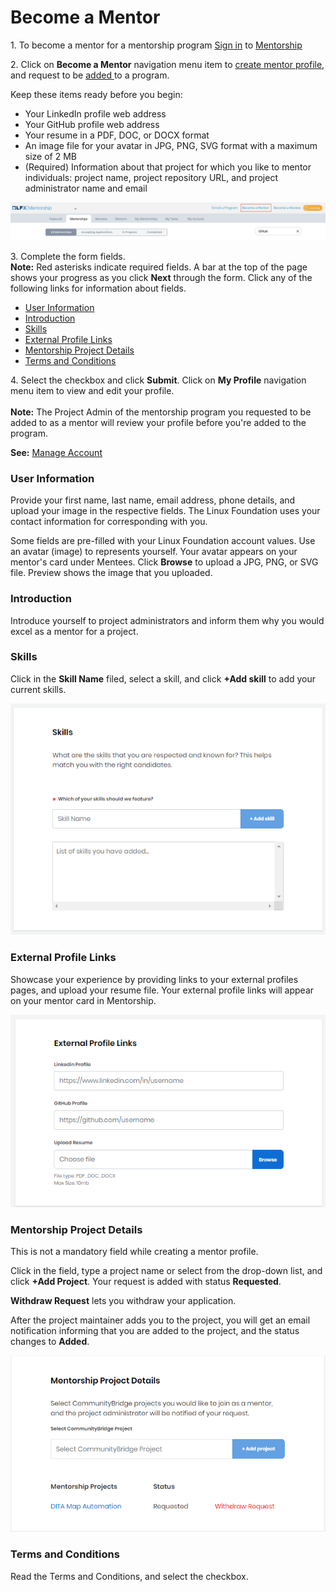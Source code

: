 # Become a Mentor

1\. To become a mentor for a mentorship program [Sign in](../../../sso/sign-in/) to [Mentorship](https://mentorship.lfx.linuxfoundation.org)&#x20;

2\. Click on **Become a Mentor** navigation menu item to [create mentor profile](./), and request to be [added ](request-to-be-added-to-a-program.md#to-apply-to-a-project)to a program.

Keep these items ready before you begin:

* Your LinkedIn profile web address
* Your GitHub profile web address
* Your resume in a PDF, DOC, or DOCX format
* An image file for your avatar in JPG, PNG, SVG format with a maximum size of 2 MB
* (Required) Information about that project for which you like to mentor individuals: project name, project repository URL, and project administrator name and email

![](<../../../.gitbook/assets/Become a Mentor.png>)

3\. Complete the form fields.\
**Note:** Red asterisks indicate required fields. A bar at the top of the page shows your progress as you click **Next** through the form. Click any of the following links for information about fields.

* [User Information](./#CreateaMentorProfile-MentorProfile)
* [Introduction](./#CreateaMentorProfile-Introduction)
* [Skills](./#CreateaMentorProfile-Skills)
* [External Profile Links](./#CreateaMentorProfile-ExternalProfileLinks)
* [Mentorship Project Details](./#CreateaMentorProfile-ProjectDetails)
* [Terms and Conditions](./#CreateaMentorProfile-TermsandConditions)

4\. Select the checkbox and click **Submit**. Click on **My Profile** navigation menu item to view and edit your profile.\
\
**Note:** The Project Admin of the mentorship program you requested to be added to as a mentor will review your profile before you're added to the program.&#x20;

**See:**  [Manage Account](../../mentees/manage-your-mentorship-profile.md)

### User Information <a href="#createamentorprofile-mentorprofile" id="createamentorprofile-mentorprofile"></a>

Provide your first name, last name, email address, phone details, and upload your image in the respective fields. The Linux Foundation uses your contact information for corresponding with you.

Some fields are pre-filled with your Linux Foundation account values. Use an avatar (image) to represents yourself. Your avatar appears on your mentor's card under Mentees. Click **Browse** to upload a JPG, PNG, or SVG file. Preview shows the image that you uploaded.

### Introduction <a href="#createamentorprofile-introduction" id="createamentorprofile-introduction"></a>

Introduce yourself to project administrators and inform them why you would excel as a mentor for a project.

### Skills <a href="#createamentorprofile-skills" id="createamentorprofile-skills"></a>

Click in the **Skill Name** filed, select a skill, and click **+Add skill** to add your current skills.

![](<../../../.gitbook/assets/mentor skills.png>)

### External Profile Links <a href="#createamentorprofile-externalprofilelinks" id="createamentorprofile-externalprofilelinks"></a>

Showcase your experience by providing links to your external profiles pages, and upload your resume file. Your external profile links will appear on your mentor card in Mentorship.

![](<../../../.gitbook/assets/external profile links.png>)

### Mentorship Project Details <a href="#createamentorprofile-projectdetails" id="createamentorprofile-projectdetails"></a>

This is not a mandatory field while creating a mentor profile.

Click in the field, type a project name or select from the drop-down list, and click **+Add Project**. Your request is added with status **Requested**.&#x20;

**Withdraw Request** lets you withdraw your application.

After the project maintainer adds you to the project, you will get an email notification informing that you are added to the project, and the status changes to **Added**.

![](<../../../.gitbook/assets/mentorship project details (1).png>)

### Terms and Conditions <a href="#createamentorprofile-termsandconditions" id="createamentorprofile-termsandconditions"></a>

Read the Terms and Conditions, and select the checkbox.

